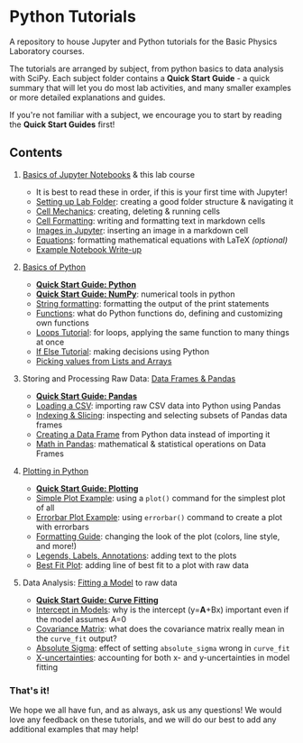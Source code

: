 # Python Tutorials
A repository to house Jupyter and Python tutorials for the Basic Physics Laboratory courses.

The tutorials are arranged by subject, from python basics to data analysis with SciPy. Each subject folder contains a **Quick Start Guide** - a quick summary that will let you do most lab activities, and many smaller examples or more detailed explanations and guides.

If you're not familiar with a subject, we encourage you to start by reading the **Quick Start Guides** first!

## Contents

1. [Basics of Jupyter Notebooks](1%20Jupyter%20Notebook%20Basics) & this lab course
    * It is best to read these in order, if this is your first time with Jupyter!
    * [Setting up Lab Folder](1%20Jupyter%20Notebook%20Basics/1%20Setting%20Up%20Lab%20Folder.ipynb): creating a good folder structure & navigating it
    * [Cell Mechanics](1%20Jupyter%20Notebook%20Basics/2%20Cell%20Mechanics.ipynb): creating, deleting & running cells
    * [Cell Formatting](1%20Jupyter%20Notebook%20Basics/3%20Cell%20Formatting.ipynb): writing and formatting text in markdown cells
    * [Images in Jupyter](1%20Jupyter%20Notebook%20Basics/4%20Images%20in%20Jupyter.ipynb): inserting an image in a markdown cell
    * [Equations](1%20Jupyter%20Notebook%20Basics/5%20Equations.ipynb): formatting mathematical equations with LaTeX *(optional)*
    * [Example Notebook Write-up](1%20Jupyter%20Notebook%20Basic/6%20Notebook%20Writeup%20Example.ipynb)
    
2. [Basics of Python](2%20Python%20Basics)
    * **[Quick Start Guide: Python](2%20Python%20Basics/0%20Quick%20Start%20Guide%20-%20Python.ipynb)**
    * **[Quick Start Guide: NumPy](2%20Python%20Basics/1%20Quick%20Start%20Guide%20-%20NumPy.ipynb)**: numerical tools in python
    * [String formatting](2%20Python%20Basics/2%20String%20Formatting.ipynb): formatting the output of the print statements
    * [Functions](2%20Python%20Basics/3%20Functions.ipynb): what do Python functions do, defining and customizing own functions
    * [Loops Tutorial](2%20Python%20Basics/4%20Loops.ipynb): for loops, applying the same function to many things at once
    * [If Else Tutorial](2%20Python%20Basics/5%20If%20Else%20Tutorial.ipynb): making decisions using Python
    * [Picking values from Lists and Arrays](2%20Python%20Basics/6%20Picking%20Values%20from%20Lists.ipynb)
    
3. Storing and Processing Raw Data: [Data Frames & Pandas](3%20Data%20Frames%20%26%20Pandas)
   * **[Quick Start Guide: Pandas](3%20Data%20Frames%20%26%20Pandas/0%20Quick%20Start%20Guide%20-%20Pandas.ipynb)**
   * [Loading a CSV](3%20Data%20Frames%20%26%20Pandas/1%20Loading%20CSV.ipynb): importing raw CSV data into Python using Pandas
   * [Indexing & Slicing](3%20Data%20Frames%20%26%20Pandas/2%20Indexing%20%26%20Slicing.ipynb): inspecting and selecting subsets of Pandas data frames
   * [Creating a Data Frame](3%20Data%20Frames%20%26%20Pandas/3%20Creating%20a%20Data%20Frame.ipynb) from Python data instead of importing it
   * [Math in Pandas](3%20Data%20Frames%20%26%20Pandas/4%20Math%20%26%20Pandas.ipynb): mathematical & statistical operations on Data Frames
   
4. [Plotting in Python](4%20Plotting)
   * **[Quick Start Guide: Plotting](4%20Plotting/0%20Quick%20Start%20Guide%20-%20Plotting.ipynb)**
   * [Simple Plot Example](4%20Plotting/1%20Simple%20Plot%20Example.ipynb): using a `plot()` command for the simplest plot of all
   * [Errorbar Plot Example](4%20Plotting/2%20Errorbar%20Plot%20Example.ipynb): using `errorbar()` command to create a plot with errorbars
   * [Formatting Guide](4%20Plotting/3%20Formatting%20Guide.ipynb): changing the look of the plot (colors, line style, and more!)
   * [Legends, Labels, Annotations](4%20Plotting/4%20Legends%2C%20Labels%2C%20Annotations.ipynb): adding text to the plots
   * [Best Fit Plot](4%20Plotting/5%20Best%20Fit%20Plot.ipynb): adding line of best fit to a plot with raw data
   
5. Data Analysis: [Fitting a Model](5%20Curve%20Fitting) to raw data
   * **[Quick Start Guide: Curve Fitting](5%20Curve%20Fitting/0%20Quick%20Start%20Guide%20-%20Model%20Fitting.ipynb)**
   * [Intercept in Models](5%20Curve%20Fitting/1%20Intercept%20in%20Models.ipynb): why is the intercept (y=**A**+Bx) important even if the model assumes A=0
   * [Covariance Matrix](5%20Curve%20Fitting/2%20Covariance%20Matrix.ipynb): what does the covariance matrix really mean in the `curve_fit` output?
   * [Absolute Sigma](5%20Curve%20Fitting/3%20Absolute%20Sigma.ipynb): effect of setting `absolute_sigma` wrong in `curve_fit`
   * [X-uncertainties](5%20Curve%20Fitting/4%20X-uncertainties.ipynb): accounting for both x- and y-uncertainties in model fitting

### That's it!
We hope we all have fun, and as always, ask us any questions! 
We would love any feedback on these tutorials, and we will do our best to add any additional examples that may help!

